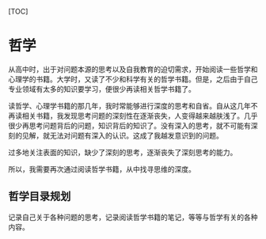 [TOC]

# 哲学

从高中时，出于对问题本源的思考以及自我教育的迫切需求，开始阅读一些哲学和心理学的书籍。大学时，又读了不少和科学有关的哲学书籍。但是，之后由于自己专业领域有太多的知识要学习，便很少再读相关哲学书籍了。

读哲学、心理学书籍的那几年，我时常能够进行深度的思考和自省。自从这几年不再读相关书籍，我发现思考问题的深刻性在逐渐丧失，人变得越来越肤浅了。几乎很少再思考问题背后的问题，知识背后的知识了。没有深入的思考，就不可能有深刻的见解，就无法对问题有深入的认识。这成了我越发意识到的问题。

过多地关注表面的知识，缺少了深刻的思考，逐渐丧失了深刻思考的能力。

所以，我需要再次通过阅读哲学书籍，从中找寻思维的深度。

## 哲学目录规划

记录自己关于各种问题的思考，记录阅读哲学书籍的笔记，等等与哲学有关的各种内容。
